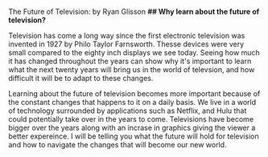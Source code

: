 The Future of Television: by Ryan Glisson
**## Why learn about the future of television?**

Television has come a long way since the first electronic television was invented in 1927 by Philo Taylor Farnsworth. Thesse devices were very small compared to the eighty inch displays we see today. Seeing how much it has changed throughout the years can show why it's important to learn what the next twenty years will bring us in the world of televsion, and how difficult it will be to adapt to these changes.

Learning about the future of television becomes more important because of the constant changes that happens to it on a daily basis. We live in a world of technology surrounded by applications such as Netflix, and Hulu that could potentially take over in the years to come. Televisions have become bigger over the years along with an incrase in graphics giving the viewer a better expereince. I will be telling you what the future will hold for television and how to navigate the changes that will become our new world. 




